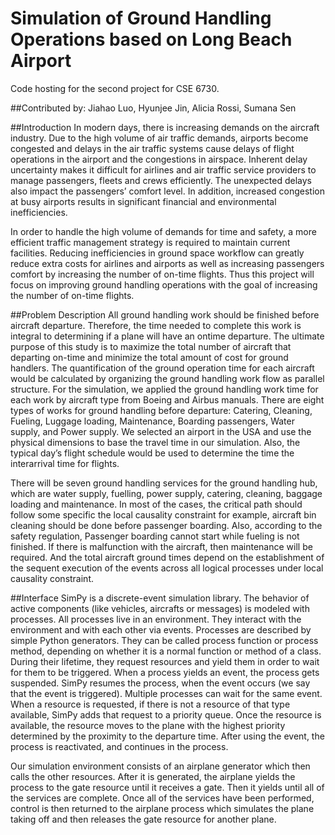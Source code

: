 # Simulation of Ground Handling Operations based on Long Beach Airport
Code hosting for the second project for CSE 6730.  

##Contributed by: Jiahao Luo, Hyunjee Jin, Alicia Rossi, Sumana Sen

##Introduction
In modern days, there is increasing demands on the aircraft industry. Due to the high volume of air traffic demands, airports become congested and delays in the air traffic systems cause delays of flight operations in the airport and the congestions in airspace. Inherent delay uncertainty makes it difficult for airlines and air traffic service providers to manage passengers, fleets and crews efficiently. The unexpected delays also impact the passengers’ comfort level. In addition, increased congestion at busy airports results in significant financial and environmental inefficiencies.
<p>
In order to handle the high volume of demands for time and safety, a more efficient traffic management strategy is required to maintain current facilities. Reducing inefficiencies in ground space workflow can greatly reduce extra costs for airlines and airports as well as increasing passengers comfort by increasing the number of on-time flights.  Thus this project will focus on improving ground handling operations with the goal of increasing the number of on-time flights.  

##Problem Description
All ground handling work should be finished before aircraft departure. Therefore, the time needed to complete this work is integral to determining if a plane will have an ontime departure.  The ultimate purpose of this study is to maximize the total number of aircraft that departing on-time and minimize the total amount of cost for ground handlers. The quantification of the ground operation time for each aircraft would be calculated by organizing the ground handling work flow as parallel structure. For the simulation, we applied the ground handling work time for each work by aircraft type from Boeing and Airbus manuals. 
There are eight types of works for ground handling before departure: Catering, Cleaning, Fueling, Luggage loading, Maintenance, Boarding passengers, Water supply,  and Power supply.  We selected an airport in the USA and use the physical dimensions to base the travel time in our simulation. Also, the typical day’s flight schedule would be used to determine the time the interarrival time for flights.
<p>
There will be seven ground handling services for the ground handling hub, which are water supply, fuelling, power supply, catering, cleaning, baggage loading and maintenance. In most of the cases, the critical path should follow some specific the local causality constraint for example, aircraft bin cleaning should be done before passenger boarding. Also, according to the safety regulation, Passenger boarding cannot start while fueling is not finished. If there is malfunction with the aircraft, then maintenance will be required. And the total aircraft ground times depend on the establishment of the sequent execution of the events across all logical processes under local causality constraint.

##Interface
SimPy is a discrete-event simulation library. The behavior of active components (like vehicles, aircrafts or messages) is modeled with processes. All processes live in an environment. They interact with the environment and with each other via events. Processes are described by simple Python generators. They can be called process function or process method, depending on whether it is a normal function or method of a class. During their lifetime, they request resources and yield them in order to wait for them to be triggered. When a process yields an event, the process gets suspended. SimPy resumes the process, when the event occurs (we say that the event is triggered). Multiple processes can wait for the same event. When a resource is requested, if there is not a resource of that type available, SimPy adds that request to a priority queue.  Once the resource is available, the resource moves to the plane with the highest priority determined by the proximity to the departure time.   After using the event, the process is reactivated, and continues in the process.  
<p>
Our simulation environment consists of an airplane generator which then calls the other resources.  After it is generated, the airplane yields the process to the gate resource until it receives a gate.  Then it yields until all of the services are complete.  Once all of the services have been performed, control is then returned to the airplane process which simulates the plane taking off and then releases the gate resource for another plane.  




